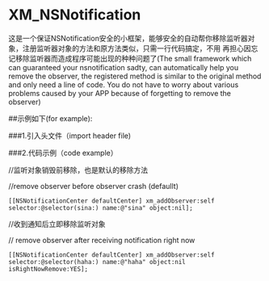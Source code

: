 # XM_NSNotification
这是一个保证NSNotification安全的小框架，能够安全的自动帮你移除监听器对象，注册监听器对象的方法和原方法类似，只需一行代码搞定，不用 再担心因忘记移除监听器而造成程序可能出现的种种问题了(The small framework which can guaranteed your nsnotification sadty, can automatically help you remove the observer, the registered method is similar to the original method and only need a line of code. You do not have to worry about various problems caused by your APP because of forgetting to remove the observer)

##示例如下(for example):

###1.引入头文件（import header file)

###2.代码示例（code example）

//监听对象销毁前移除，也是默认的移除方法

//remove observer before observer crash (defaullt)

```
[[NSNotificationCenter defaultCenter] xm_addObserver:self selector:@selector(sina:) name:@"sina" object:nil];
```

//收到通知后立即移除监听对象

// remove observer after receiving notification right now
```
[[NSNotificationCenter defaultCenter] xm_addObserver:self selector:@selector(haha:) name:@"haha" object:nil isRightNowRemove:YES];
```
